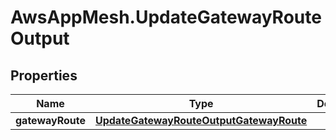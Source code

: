 # AwsAppMesh.UpdateGatewayRouteOutput

## Properties

Name | Type | Description | Notes
------------ | ------------- | ------------- | -------------
**gatewayRoute** | [**UpdateGatewayRouteOutputGatewayRoute**](UpdateGatewayRouteOutputGatewayRoute.md) |  | 


